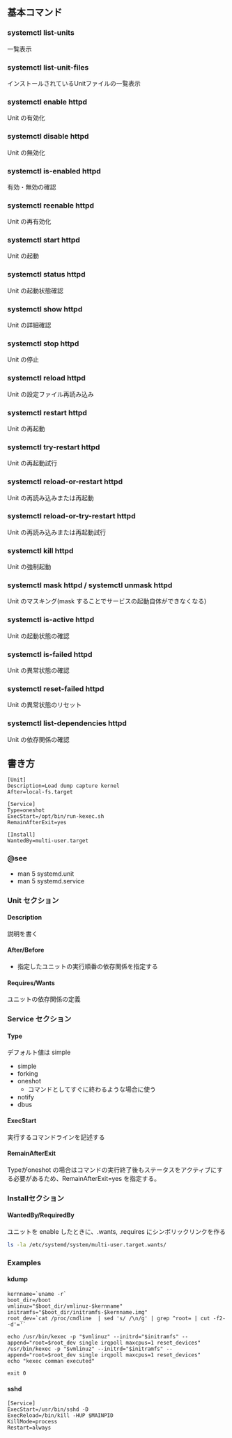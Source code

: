 ## 基本コマンド
### systemctl list-units
一覧表示

### systemctl list-unit-files
インストールされているUnitファイルの一覧表示

### systemctl enable httpd
Unit の有効化

### systemctl disable httpd
Unit の無効化

### systemctl is-enabled httpd
有効・無効の確認

### systemctl reenable httpd
Unit の再有効化

### systemctl start httpd
Unit の起動

### systemctl status httpd
Unit の起動状態確認

### systemctl show httpd
Unit の詳細確認

### systemctl stop httpd
Unit の停止

### systemctl reload httpd
Unit の設定ファイル再読み込み

### systemctl restart httpd
Unit の再起動

### systemctl try-restart httpd
Unit の再起動試行

### systemctl reload-or-restart httpd
Unit の再読み込みまたは再起動

### systemctl reload-or-try-restart httpd
Unit の再読み込みまたは再起動試行

### systemctl kill httpd
Unit の強制起動

### systemctl mask httpd / systemctl unmask httpd
Unit のマスキング(mask することでサービスの起動自体ができなくなる)

### systemctl is-active httpd
Unit の起動状態の確認

### systemctl is-failed httpd
Unit の異常状態の確認

### systemctl reset-failed httpd
Unit の異常状態のリセット

### systemctl list-dependencies httpd
Unit の依存関係の確認

## 書き方
```
[Unit]
Description=Load dump capture kernel
After=local-fs.target

[Service]
Type=oneshot
ExecStart=/opt/bin/run-kexec.sh
RemainAfterExit=yes

[Install]
WantedBy=multi-user.target
```

### @see
- man 5 systemd.unit
- man 5 systemd.service

### Unit セクション
#### Description
説明を書く

#### After/Before
- 指定したユニットの実行順番の依存関係を指定する

#### Requires/Wants
ユニットの依存関係の定義

### Service セクション
#### Type
デフォルト値は simple
- simple
- forking
- oneshot
	- コマンドとしてすぐに終わるような場合に使う
- notify
- dbus

#### ExecStart
実行するコマンドラインを記述する

#### RemainAfterExit
Typeがoneshot の場合はコマンドの実行終了後もステータスをアクティブにする必要があるため、RemainAfterExit=yes を指定する。

### Installセクション
#### WantedBy/RequiredBy
ユニットを enable したときに、.wants, .requires にシンボリックリンクを作る

```bash
ls -la /etc/systemd/system/multi-user.target.wants/
```

### Examples

#### kdump
```
kernname=`uname -r`
boot_dir=/boot
vmlinuz="$boot_dir/vmlinuz-$kernname"
initramfs="$boot_dir/initramfs-$kernname.img"
root_dev=`cat /proc/cmdline  | sed 's/ /\n/g' | grep ^root= | cut -f2- -d'='`

echo /usr/bin/kexec -p "$vmlinuz" --initrd="$initramfs" --append="root=$root_dev single irqpoll maxcpus=1 reset_devices"
/usr/bin/kexec -p "$vmlinuz" --initrd="$initramfs" --append="root=$root_dev single irqpoll maxcpus=1 reset_devices"
echo "kexec comman executed"

exit 0
```

#### sshd
```
[Service]
ExecStart=/usr/bin/sshd -D
ExecReload=/bin/kill -HUP $MAINPID
KillMode=process
Restart=always
```
